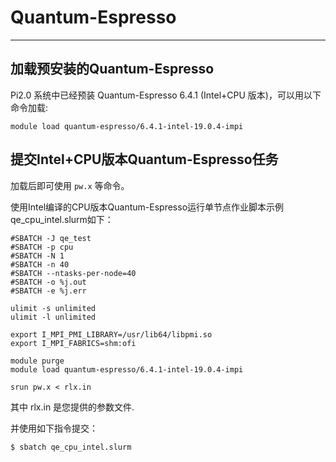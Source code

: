 # Quantum-Espresso

--------

## 加载预安装的Quantum-Espresso

Pi2.0 系统中已经预装 Quantum-Espresso 6.4.1 (Intel+CPU 版本)，可以用以下命令加载: 

```
module load quantum-espresso/6.4.1-intel-19.0.4-impi
```

## 提交Intel+CPU版本Quantum-Espresso任务

加载后即可使用 `pw.x` 等命令。

使用Intel编译的CPU版本Quantum-Espresso运行单节点作业脚本示例qe_cpu_intel.slurm如下：

```
#SBATCH -J qe_test
#SBATCH -p cpu
#SBATCH -N 1
#SBATCH -n 40
#SBATCH --ntasks-per-node=40
#SBATCH -o %j.out
#SBATCH -e %j.err

ulimit -s unlimited
ulimit -l unlimited

export I_MPI_PMI_LIBRARY=/usr/lib64/libpmi.so
export I_MPI_FABRICS=shm:ofi

module purge
module load quantum-espresso/6.4.1-intel-19.0.4-impi

srun pw.x < rlx.in
```

其中 rlx.in 是您提供的参数文件.


并使用如下指令提交：

```
$ sbatch qe_cpu_intel.slurm
```
